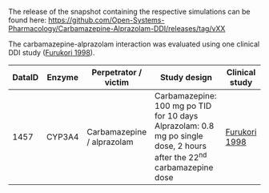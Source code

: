 The release of the snapshot containing the respective simulations can be found here:
https://github.com/Open-Systems-Pharmacology/Carbamazepine-Alprazolam-DDI/releases/tag/vXX

The carbamazepine-alprazolam interaction was evaluated using one clinical DDI study ([Furukori 1998](#4-references)).



| DataID | Enzyme | Perpetrator / victim       | Study design                                                 | Clinical study                 |
| ------ | ------ | -------------------------- | ------------------------------------------------------------ | ------------------------------ |
| 1457   | CYP3A4 | Carbamazepine / alprazolam | Carbamazepine: 100 mg po TID for 10 days<br />Alprazolam: 0.8 mg po single dose, 2 hours after the 22<sup>nd</sup> carbamazepine dose | [Furukori 1998](#4-references) |


